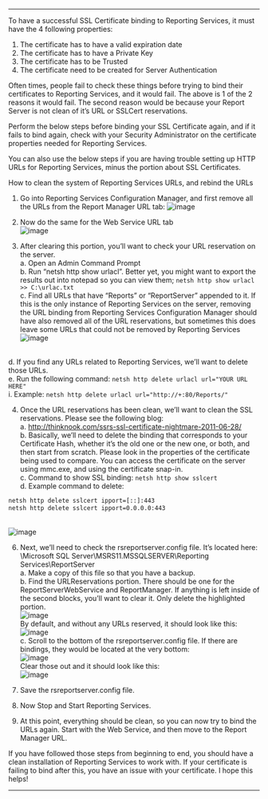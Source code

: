 
-----------------------------------
To have a successful SSL Certificate binding to Reporting Services, it must have the 4 following properties:

1. The certificate has to have a valid expiration date
2. The certificate has to have a Private Key
3. The certificate has to be Trusted
4. The certificate need to be created for Server Authentication


Often times, people fail to check these things before trying to bind their certificates to Reporting Services, and it would fail. The above is 1 of the 2 reasons it would fail. The second reason would be because your Report Server is not clean of it’s URL or SSLCert reservations.

Perform the below steps before binding your SSL Certificate again, and if it fails to bind again, check with your Security Administrator on the certificate properties needed for Reporting Services.

You can also use the below steps if you are having trouble setting up HTTP URLs for Reporting Services, minus the portion about SSL Certificates.

How to clean the system of Reporting Services URLs, and rebind the URLs

1. Go into Reporting Services Configuration Manager, and first remove all the URLs from the Report Manager URL tab:
![image](https://github.com/1015062E/howto/assets/160798406/04976a76-a385-430b-842d-50db3591bb67)

2. Now do the same for the Web Service URL tab
   <br>![image](https://github.com/1015062E/howto/assets/160798406/efa0a67b-a15f-4fdb-97b9-199d2cfae425)

4. After clearing this portion, you’ll want to check your URL reservation on the server.
<br>a. Open an Admin Command Prompt
<br>b. Run “netsh http show urlacl”. Better yet, you might want to export the results out into notepad so you can view them; `netsh http show urlacl >> C:\urlac.txt`
<br>c. Find all URLs that have “Reports” or “ReportServer” appended to it. If this is the only instance of Reporting Services on the server, removing the URL binding from Reporting Services Configuration Manager should have also removed all of the URL reservations, but sometimes this does leave some URLs that could not be removed by Reporting Services<br>![image](https://github.com/1015062E/howto/assets/160798406/b48a08e7-1848-44b7-8b3a-a67482368141)

<br>d. If you find any URLs related to Reporting Services, we’ll want to delete those URLs.
<br>e. Run the following command: `netsh http delete urlacl url="YOUR URL HERE"`
<br>i. Example: `netsh http delete urlacl url="http://+:80/Reports/"`


4. Once the URL reservations has been clean, we’ll want to clean the SSL reservations. Please see the following blog:
<br>a. http://thinknook.com/ssrs-ssl-certificate-nightmare-2011-06-28/
<br>b. Basically, we’ll need to delete the binding that corresponds to your Certificate Hash, whether it’s the old one or the new one, or both, and then start from scratch. Please look in the properties of the certificate being used to compare. You can access the certificate on the server using mmc.exe, and using the certificate snap-in.
<br>c. Command to show SSL binding: `netsh http show sslcert`
<br>d. Example command to delete:
```cmd
netsh http delete sslcert ipport=[::]:443
netsh http delete sslcert ipport=0.0.0.0:443
```
<br>![image](https://github.com/1015062E/howto/assets/160798406/40564557-c374-464d-8a30-d96ae51b812c)


6. Next, we’ll need to check the rsreportserver.config file. It’s located here: <Program Files>\Microsoft SQL Server\MSRS11.MSSQLSERVER\Reporting Services\ReportServer
<br>a. Make a copy of this file so that you have a backup.
<br>b. Find the URLReservations portion. There should be one for the ReportServerWebService and ReportManager. If anything is left inside of the second <URL> blocks, you’ll want to clear it. Only delete the highlighted portion.<br>![image](https://github.com/1015062E/howto/assets/160798406/d72bbb6d-9716-46be-9616-de9a0208b734)
<br>By default, and without any URLs reserved, it should look like this:<br>![image](https://github.com/1015062E/howto/assets/160798406/95d7f787-45a9-4990-8c4d-0b16a028e84d)
<br>c. Scroll to the bottom of the rsreportserver.config file. If there are bindings, they would be located at the very bottom:<br>![image](https://github.com/1015062E/howto/assets/160798406/ea267031-4719-4871-9b07-91167eea77c5)
<br>Clear those out and it should look like this:<br>![image](https://github.com/1015062E/howto/assets/160798406/10dcaa08-d247-4e88-b6fb-67104316a9df)

6. Save the rsreportserver.config file.
7. Now Stop and Start Reporting Services.
8. At this point, everything should be clean, so you can now try to bind the URLs again. Start with the Web Service, and then move to the Report Manager URL.


If you have followed those steps from beginning to end, you should have a clean installation of Reporting Services to work with. If your certificate is failing to bind after this, you have an issue with your certificate. I hope this helps!

-----------------------------------
